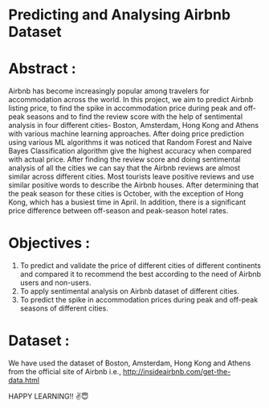 # Predicting and Analysing Airbnb Dataset

# Abstract :
Airbnb has become increasingly popular among travelers for accommodation across the world. In this project, we aim to predict Airbnb listing price, to find the spike in accommodation price during peak and off-peak seasons and to find the review score with the help of sentimental analysis in four different cities- Boston, Amsterdam, Hong Kong and Athens with various machine learning approaches. After doing price prediction using various ML algorithms it was noticed that Random Forest and Naive Bayes Classification algorithm give the highest accuracy when compared with actual price. After finding the review score and doing sentimental analysis of all the cities we can say that the Airbnb reviews are almost similar across different cities. Most tourists leave positive reviews and use similar positive words to describe the Airbnb houses. After determining that the peak season for these cities is October, with the exception of Hong Kong, which has a busiest time in April. In addition, there is a significant price difference between off-season and peak-season hotel rates.
# Objectives :
1. To predict and validate the price of different cities of different continents and compared it to recommend the best according to the need of Airbnb users and non-users.
2. To apply sentimental analysis on Airbnb dataset of different cities.
3. To predict the spike in accommodation prices during peak and off-peak seasons of different cities. 
# Dataset :
We have used the dataset of Boston, Amsterdam, Hong Kong and Athens from the official site of Airbnb i.e.,
http://insideairbnb.com/get-the-data.html



HAPPY LEARNING!! ✌😇

